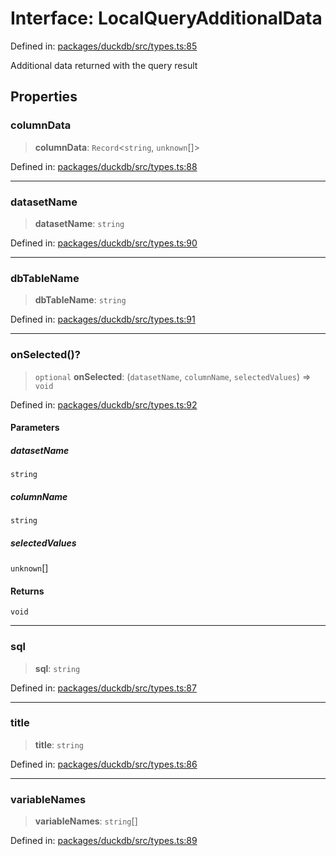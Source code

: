 # Interface: LocalQueryAdditionalData

Defined in: [packages/duckdb/src/types.ts:85](https://github.com/GeoDaCenter/openassistant/blob/994a31d776db171047aa7cd650eb798b5317f644/packages/duckdb/src/types.ts#L85)

Additional data returned with the query result

## Properties

### columnData

> **columnData**: `Record`\<`string`, `unknown`[]\>

Defined in: [packages/duckdb/src/types.ts:88](https://github.com/GeoDaCenter/openassistant/blob/994a31d776db171047aa7cd650eb798b5317f644/packages/duckdb/src/types.ts#L88)

***

### datasetName

> **datasetName**: `string`

Defined in: [packages/duckdb/src/types.ts:90](https://github.com/GeoDaCenter/openassistant/blob/994a31d776db171047aa7cd650eb798b5317f644/packages/duckdb/src/types.ts#L90)

***

### dbTableName

> **dbTableName**: `string`

Defined in: [packages/duckdb/src/types.ts:91](https://github.com/GeoDaCenter/openassistant/blob/994a31d776db171047aa7cd650eb798b5317f644/packages/duckdb/src/types.ts#L91)

***

### onSelected()?

> `optional` **onSelected**: (`datasetName`, `columnName`, `selectedValues`) => `void`

Defined in: [packages/duckdb/src/types.ts:92](https://github.com/GeoDaCenter/openassistant/blob/994a31d776db171047aa7cd650eb798b5317f644/packages/duckdb/src/types.ts#L92)

#### Parameters

##### datasetName

`string`

##### columnName

`string`

##### selectedValues

`unknown`[]

#### Returns

`void`

***

### sql

> **sql**: `string`

Defined in: [packages/duckdb/src/types.ts:87](https://github.com/GeoDaCenter/openassistant/blob/994a31d776db171047aa7cd650eb798b5317f644/packages/duckdb/src/types.ts#L87)

***

### title

> **title**: `string`

Defined in: [packages/duckdb/src/types.ts:86](https://github.com/GeoDaCenter/openassistant/blob/994a31d776db171047aa7cd650eb798b5317f644/packages/duckdb/src/types.ts#L86)

***

### variableNames

> **variableNames**: `string`[]

Defined in: [packages/duckdb/src/types.ts:89](https://github.com/GeoDaCenter/openassistant/blob/994a31d776db171047aa7cd650eb798b5317f644/packages/duckdb/src/types.ts#L89)
